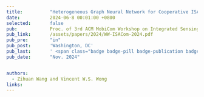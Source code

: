 ```yaml
---
title:          "Heterogeneous Graph Neural Network for Cooperative ISAC Beamforming in Cell-Free MIMO Systems"
date:           2024-06-8 00:01:00 +0800
selected:       false
pub:            Proc. of 3rd ACM MobiCom Workshop on Integrated Sensing and Communications Systems (ISACom)
pub_link:       /assets/papers/2024/WW-ISACom-2024.pdf
pub_pre:        "in"
pub_post:       'Washington, DC'
pub_last:       ' <span class="badge badge-pill badge-publication badge-primary">#ISAC</span>'
pub_date:       "Nov. 2024"


authors:
  - Zihuan Wang and Vincent W.S. Wong
links:
---
```

